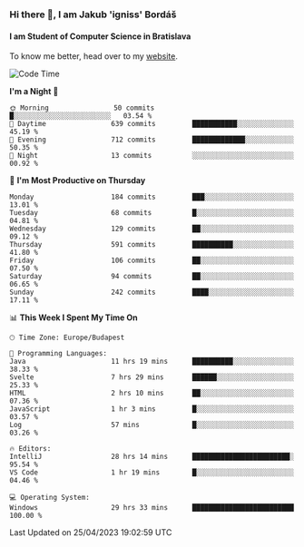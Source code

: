 ### Hi there 👋, I am Jakub 'igniss' Bordáš

#### I am Student of Computer Science in Bratislava
To know me better, head over to my [website](https://bordas.sk).


<!--START_SECTION:waka-->
![Code Time](http://img.shields.io/badge/Code%20Time-1%2C138%20hrs%2027%20mins-blue)

**I'm a Night 🦉** 

```text
🌞 Morning                50 commits          █░░░░░░░░░░░░░░░░░░░░░░░░   03.54 % 
🌆 Daytime                639 commits         ███████████░░░░░░░░░░░░░░   45.19 % 
🌃 Evening                712 commits         █████████████░░░░░░░░░░░░   50.35 % 
🌙 Night                  13 commits          ░░░░░░░░░░░░░░░░░░░░░░░░░   00.92 % 
```
📅 **I'm Most Productive on Thursday** 

```text
Monday                   184 commits         ███░░░░░░░░░░░░░░░░░░░░░░   13.01 % 
Tuesday                  68 commits          █░░░░░░░░░░░░░░░░░░░░░░░░   04.81 % 
Wednesday                129 commits         ██░░░░░░░░░░░░░░░░░░░░░░░   09.12 % 
Thursday                 591 commits         ██████████░░░░░░░░░░░░░░░   41.80 % 
Friday                   106 commits         ██░░░░░░░░░░░░░░░░░░░░░░░   07.50 % 
Saturday                 94 commits          ██░░░░░░░░░░░░░░░░░░░░░░░   06.65 % 
Sunday                   242 commits         ████░░░░░░░░░░░░░░░░░░░░░   17.11 % 
```


📊 **This Week I Spent My Time On** 

```text
🕑︎ Time Zone: Europe/Budapest

💬 Programming Languages: 
Java                     11 hrs 19 mins      ██████████░░░░░░░░░░░░░░░   38.33 % 
Svelte                   7 hrs 29 mins       ██████░░░░░░░░░░░░░░░░░░░   25.33 % 
HTML                     2 hrs 10 mins       ██░░░░░░░░░░░░░░░░░░░░░░░   07.36 % 
JavaScript               1 hr 3 mins         █░░░░░░░░░░░░░░░░░░░░░░░░   03.57 % 
Log                      57 mins             █░░░░░░░░░░░░░░░░░░░░░░░░   03.26 % 

🔥 Editors: 
IntelliJ                 28 hrs 14 mins      ████████████████████████░   95.54 % 
VS Code                  1 hr 19 mins        █░░░░░░░░░░░░░░░░░░░░░░░░   04.46 % 

💻 Operating System: 
Windows                  29 hrs 33 mins      █████████████████████████   100.00 % 
```


 Last Updated on 25/04/2023 19:02:59 UTC
<!--END_SECTION:waka-->
